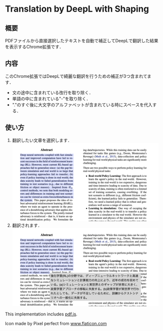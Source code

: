 # Translation by DeepL with Shaping

## 概要
PDFファイルから直接選択したテキストを自動で補正してDeepLで翻訳した結果を表示するChrome拡張です．
## 内容
このChrome拡張ではDeepLで綺麗な翻訳を行うための補正が3つ含まれてます．
- 文の途中に含まれている改行を取り除く．
- 単語の中に含まれている"-"を取り除く．
- "."のすぐ後に大文字のアルファベットが含まれている時にスペースを代入する．
## 使い方
1. 翻訳したい文章を選択します．
![文章を選択](img/desc1.png)
2. 翻訳されます．
![翻訳！](img/desc2.png)


This implementation includes [pdf.js](https://github.com/mozilla/pdf.js).

Icon made by Pixel perfect from www.flaticon.com
